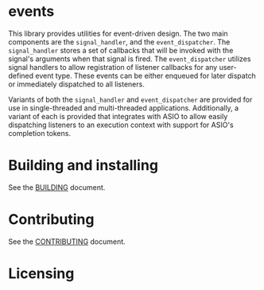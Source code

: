 # events

This library provides utilities for event-driven design. The two main components are the `signal_handler`, and the
`event_dispatcher`. The `signal_handler` stores a set of callbacks that will be invoked with the signal's arguments
when that signal is fired. The `event_dispatcher` utilizes signal handlers to allow registration of listener callbacks
for any user-defined event type. These events can be either enqueued for later dispatch or immediately dispatched to
all listeners.

Variants of both the `signal_handler` and `event_dispatcher` are provided for use in single-threaded
and multi-threaded applications. Additionally, a variant of each is provided that integrates with ASIO to allow easily
dispatching listeners to an execution context with support for ASIO's completion tokens.

# Building and installing

See the [BUILDING](BUILDING.md) document.

# Contributing

See the [CONTRIBUTING](CONTRIBUTING.md) document.

# Licensing

<!--
Please go to https://choosealicense.com/licenses/ and choose a license that
fits your needs. The recommended license for a project of this type is the
Boost Software License 1.0.
-->
